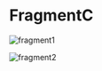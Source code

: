 # FragmentC

![fragment1](https://user-images.githubusercontent.com/18543478/28339706-9aa9edb0-6bd2-11e7-956f-8a2c3bd4e6b6.png)

![fragment2](https://user-images.githubusercontent.com/18543478/28339726-ab9fa268-6bd2-11e7-9dc9-ff3fecd90007.png)
